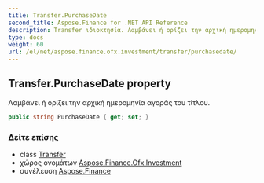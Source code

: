 ```yaml
---
title: Transfer.PurchaseDate
second_title: Aspose.Finance for .NET API Reference
description: Transfer ιδιοκτησία. Λαμβάνει ή ορίζει την αρχική ημερομηνία αγοράς του τίτλου.
type: docs
weight: 60
url: /el/net/aspose.finance.ofx.investment/transfer/purchasedate/
---
```

## Transfer.PurchaseDate property

Λαμβάνει ή ορίζει την αρχική ημερομηνία αγοράς του τίτλου.

```csharp
public string PurchaseDate { get; set; }
```

### Δείτε επίσης

* class [Transfer](../)
* χώρος ονομάτων [Aspose.Finance.Ofx.Investment](../../transfer/)
* συνέλευση [Aspose.Finance](../../../)


